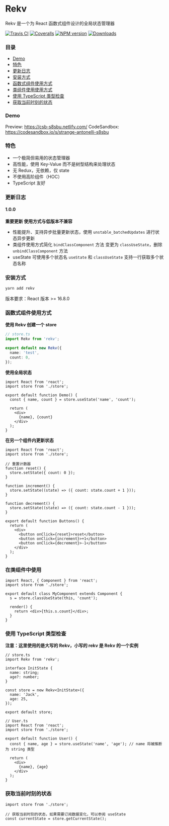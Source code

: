 # Rekv

Rekv 是一个为 React 函数式组件设计的全局状态管理器

[![Travis CI][ci-image]][ci-url]
[![Coveralls][coverage-image]][coverage-url]
[![NPM version][npm-image]][npm-url]
[![Downloads][downloads-image]][downloads-url]

### 目录

- [Demo](#demo)
- [特色](#feature)
- [更新日志](#update-log)
- [安装方式](#install)
- [函数式组件使用方式](#using-in-function-component)
- [类组件使用使用方式](#using-in-class-component)
- [使用 TypeScript 类型检查](#ts-check)
- [获取当前时刻的状态](#get-current-state)

### Demo<a id="demo"></a>

Preview: https://csb-s8sbu.netlify.com/
CodeSandbox: https://codesandbox.io/s/strange-antonelli-s8sbu

### 特色<a id="feature"></a>

- 一个极简但易用的状态管理器
- 高性能，使用 Key-Value 而不是树型结构来处理状态
- 无 Redux，无依赖，仅 state
- 不使用高阶组件（HOC）
- TypeScript 友好

### 更新日志<a id="update-log"></a>

#### 1.0.0

**重要更新 使用方式与低版本不兼容**

- 性能提升、支持异步批量更新状态，使用 `unstable_batchedUpdates` 进行状态异步更新
- 类组件使用方式简化 `bindClassComponent` 方法 变更为 `classUseState`，删除 `unbindClassComponent` 方法
- useState 可使用多个状态名 `useState` 和 `classUseState` 支持一行获取多个状态名称

### 安装方式<a id="install"></a>

```bash
yarn add rekv
```

版本要求：React 版本 >= 16.8.0

### 函数式组件使用方式<a id="using-in-function-component"></a>

**使用 Rekv 创建一个 store**

```ts
// store.ts
import Rekv from 'rekv';

export default new Rekv({
  name: 'test',
  count: 0,
});
```

**使用全局状态**

```tsx
import React from 'react';
import store from './store';

export default function Demo() {
  const { name, count } = store.useState('name', 'count');

  return (
    <div>
      {name}, {count}
    </div>
  );
}
```

**在另一个组件内更新状态**

```tsx
import React from 'react';
import store from './store';

// 重置计数器
function reset() {
  store.setState({ count: 0 });
}

function increment() {
  store.setState((state) => ({ count: state.count + 1 }));
}

function decrement() {
  store.setState((state) => ({ count: state.count - 1 }));
}

export default function Buttons() {
  return (
    <div>
      <button onClick={reset}>reset</button>
      <button onClick={increment}>+1</button>
      <button onClick={decrement}>-1</button>
    </div>
  );
}
```

### 在类组件中使用<a id="using-in-class-component"></a>

```tsx
import React, { Component } from 'react';
import store from './store';

export default class MyComponent extends Component {
  s = store.classUseState(this, 'count');

  render() {
    return <div>{this.s.count}</div>;
  }
}
```

### 使用 TypeScript 类型检查<a id="ts-check"></a>

**注意：这里使用的是大写的 Rekv，小写的 rekv 是 Rekv 的一个实例**

```tsx
// store.ts
import Rekv from 'rekv';

interface InitState {
  name: string;
  age?: number;
}

const store = new Rekv<InitState>({
  name: 'Jack',
  age: 25,
});

export default store;
```

```tsx
// User.ts
import React from 'react';
import store from './store';

export default function User() {
  const { name, age } = store.useState('name', 'age'); // name 将被推断为 string 类型

  return (
    <div>
      {name}, {age}
    </div>
  );
}
```

### 获取当前时刻的状态<a id="get-current-state"></a>

```tsx
import store from './store';

// 获取当前时刻的状态，如果需要订阅数据变化，可以参阅 useState
const currentState = store.getCurrentState();
```

[coverage-image]: https://img.shields.io/coveralls/flarestart/rekv.svg
[coverage-url]: https://coveralls.io/github/flarestart/rekv
[ci-image]: https://img.shields.io/travis/flarestart/rekv.svg?branch=master
[ci-url]: https://travis-ci.org/flarestart/rekv
[npm-image]: https://img.shields.io/npm/v/rekv.svg
[npm-url]: https://npmjs.org/package/rekv
[downloads-image]: http://img.shields.io/npm/dm/rekv.svg
[downloads-url]: https://npmjs.org/package/rekv
